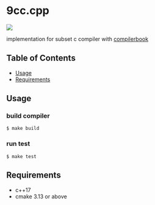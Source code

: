 # 9cc.cpp
[![](https://img.shields.io/badge/License-MIT-blue.svg?style=flat-square)](LICENSE)

implementation for subset c compiler with [compilerbook](https://www.sigbus.info/compilerbook)

## Table of Contents
* [Usage](#usage)
* [Requirements](#requirements)

## Usage
### build compiler

```
$ make build
```

### run test

```
$ make test
```

## Requirements
  - c++17
  - cmake 3.13 or above
